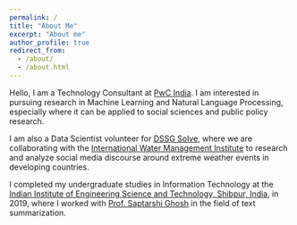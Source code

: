 ```yaml
---
permalink: /
title: "About Me"
excerpt: "About me"
author_profile: true
redirect_from: 
  - /about/
  - /about.html
---
```


Hello, I am a Technology Consultant at [PwC India](https://www.pwc.in/). I am interested in pursuing research in Machine Learning and Natural Language Processing, especially where it can be applied to social sciences and public policy research.

I am also a Data Scientist volunteer for [DSSG Solve](https://solveforgood.org/), where we are collaborating with the [International Water Management Institute](https://www.iwmi.cgiar.org/) to research and analyze social media discourse around extreme weather events in developing countries.

I completed my undergraduate studies in Information Technology at the [Indian Institute of Engineering Science and Technology, Shibpur, India](https://www.iiests.ac.in/), in 2019, where I worked with [Prof. Saptarshi Ghosh](https://sites.google.com/site/saptarshighosh/) in the field of text summarization.